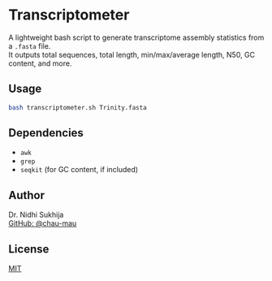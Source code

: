 # Transcriptometer

A lightweight bash script to generate transcriptome assembly statistics from a `.fasta` file.  
It outputs total sequences, total length, min/max/average length, N50, GC content, and more.

## Usage

```bash
bash transcriptometer.sh Trinity.fasta
```

## Dependencies

- `awk`
- `grep`
- `seqkit` (for GC content, if included)

## Author

Dr. Nidhi Sukhija  
[GitHub: @chau-mau](https://github.com/chau-mau)

## License

[MIT](LICENSE)
